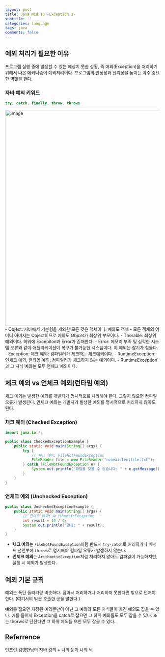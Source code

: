 ```yaml
---
layout: post
title: Java Mid 10 -Exception 1-
subtitle: ''
categories: language
tags: java
comments: false
---
```


## 예외 처리가 필요한 이유

프로그램 실행 중에 발생할 수 있는 예상치 못한 상황, 즉 예외(Exception)을 처리하기 위해서 나온 메커니즘이 예외처리이다. 프로그램의 안정성과 신뢰성을 높이는 아주 중요한 역할을 한다.

### 자바 예외 키워드

```java
try, catch, finally, throw, throws
```
<img width="702" alt="image" src="https://github.com/user-attachments/assets/d86c5a4a-2159-4521-9680-6601c02f1d8b">
- Object: 자바에서 기본형을 제외한 모든 것은 객체이다. 예외도 객체
    - 모든 객체의 어머니 아버지는 Object이므로 예외도 Objcet가 최상위 부모이다.
- Thorable: 최상위 예외이다. 하위에 Excepiton과 Error가 존재한다.
- Error: 메모리 부족 및 심각한 시스템 오류와 같이 애플리케이션이 복구가 불가능한 시스템이다. 이 예외는 잡기가 힘들다.
- Exception: 체크 예외: 컴파일러가 체크하는 체크예외이다.
- RuntimeException: 언체크 예외, 런타임 예외, 컴파일러가 체크하지 않는 예외이다.
    - RuntimeException` 과 그 자식 예외는 모두 언체크 예외이다.

## 체크 예외 vs 언체크 예외(런타임 예외)

체크 예외는 발생한 예외를 개발자가 명시적으로 처리해야 한다. 그렇지 않으면 컴파일 오류가 발생한다. 언체크 예외는 개발자가 발생한 예외를 명시적으로 처리하지 않아도 된다.

### 체크 예외 (Checked Exception)

```java
import java.io.*;

public class CheckedExceptionExample {
    public static void main(String[] args) {
        try {
            // 체크 예외: FileNotFoundException
            FileReader file = new FileReader("nonexistentfile.txt");
        } catch (FileNotFoundException e) {
            System.out.println("파일을 찾을 수 없습니다: " + e.getMessage());
        }
    }
}

```

### 언체크 예외 (Unchecked Exception)

```java
public class UncheckedExceptionExample {
    public static void main(String[] args) {
        // 언체크 예외: ArithmeticException
        int result = 10 / 0;
        System.out.println("결과: " + result);
    }
}

```

- **체크 예외**는 `FileNotFoundException`처럼 반드시 `try-catch`로 처리하거나 메서드 선언부에 `throws`로 명시해야 컴파일 오류가 발생하지 않는다.
- **언체크 예외**는 `ArithmeticException`처럼 처리하지 않아도 컴파일이 가능하지만, 실행 시 예외가 발생한다.

## 예외 기본 규칙

예외는 폭탄 돌리기랑 비슷하다. 잡아서 처리하거나 처리하지 못한다면 밖으로 던져야 한다. (여기서의 밖은 호출한 곳을 말한다.)

예외를 잡으면 지정된 예외뿐만이 아닌 그 예외의 모든 자식들이 가진 예외도 잡을 수 있다. 예를 들어서 Exception을 catch로 잡으면 그 하위 예외들도 모두 잡을 수 있다. 또는 thorws로 던진다면 그 하위 예외들 또한 모두 잡을 수 있다.

## Referrence

인프런 김영한님의 자바 강의 + 나의 눈과 나의 뇌
